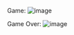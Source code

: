 Game:
![image](https://github.com/sanketpalkar9/turtle-crossing-game/assets/120122187/3d3e1d75-3d3f-4abe-a9ab-a34c0759e8ef)


Game Over:
![image](https://github.com/sanketpalkar9/turtle-crossing-game/assets/120122187/980bc56d-ded9-4140-a359-301b1af0ae5f)
